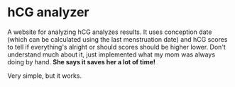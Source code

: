 # hCG analyzer

A website for analyzing hCG analyzes results. It uses conception date (which can be calculated using the last menstruation date) and hCG scores to tell if everything's alright or should scores should be higher lower.
Don't understand much about it, just implemented what my mom was always doing by hand. **She says it saves her a lot of time!**

Very simple, but it works. 
